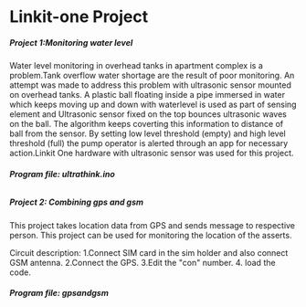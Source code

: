 #  Linkit-one Project


<h5>Project 1:Monitoring water level</h5>
Water level monitoring in overhead tanks in apartment complex is a problem.Tank overflow water shortage are the result of poor monitoring. An attempt was made to address this problem with ultrasonic sensor mounted on overhead tanks. A plastic ball floating inside a pipe immersed in water which keeps moving up and down with waterlevel is used as part of sensing element and Ultrasonic sensor fixed on the top bounces ultrasonic waves on the ball. The algorithm keeps coverting this information to distance of ball from the sensor. By setting low level threshold (empty) and high level threshold (full) the pump operator is alerted  through an app for necessary action.Linkit One hardware with ultrasonic sensor was used for this project.
<h6> <b> Program file: ultrathink.ino </h6> </b>

<h5> Project 2: Combining gps and gsm </h5>
 
 This project takes location data from GPS and sends message to respective person. This project can be used for monitoring the location of the asserts.
 
 Circuit description: 
     1.Connect SIM card in the sim holder and also connect GSM antenna.
     2.Connect the GPS.
     3.Edit the "con" number. 
     4. load the code. 
<h6> <b> Program file: gpsandgsm </h6> </b>

